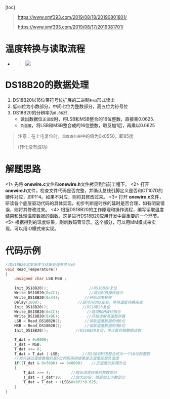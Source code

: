 [toc]

> https://www.xmf393.com/2019/08/18/20190801801/
>
> https://www.xmf393.com/2019/08/17/2019081701/



# 温度转换与读取流程

- > ![](https://gitee.com/constsheng/imgcurl/raw/master/img/20210525103104.png)

# DS18B20的数据处理

1. DS18B20以16位带符号位扩展的二进制`补码`形式读出
2. 低四位为小数部分，中间七位为整数部分，高五位为符号位
3. DS18B20的分辨率为`0.0625`.
   - 读出数据位`正温度`时，将LSB和MSB整合的16位整数，直接乘0.0625.
   - `负温度`，将LSB和MSB整合成的16位整数，取反加1后，再乘以0.0625

> 注意：在上电复位时，`温度寄存器`中的值为0x0550，即85度
>
> (转化没有成功)



# 解题思路

<1> 先将 **onewire.c**文件和**onewire.h**文件拷贝到当前工程下。
<2> 打开 **onewire.h**文件，检查文件代码是否完整，并确认总线引脚定义是否和CT107D的硬件对应，即P1^4。如果不对应，则将其修改过来。
<3> 打开 **onewire.c**文件， 研读各个底层驱动代码的具体实现，初步判断是时序的延时是否合理，如有明显错误，则将其修改过来。
<4> 根据DS18B20的工作原理和操作流程，编写读取温度结果和处理温度数据的函数，这是进行DS18B20应用开发中最重要的一个环节。
<5> 根据得到的温度结果，刷新数码管显示。这个部分，可以用MM模式来实现，可以用IO模式来实现。

# 代码示例

```cpp
//DS18B20温度采样与结果处理参考代码
void Read_Temperature()
{
	unsigned char LSB,MSB ;
	
	Init_DS18B20();		      		 //DS18B20复位	
	Write_DS18B20(0xCC);	     	 //跳过ROM操作指令
	Write_DS18B20(0x44);           //开始温度转换
	Delay(1000);                //延时700ms左右，等待温度转换完成
	Init_DS18B20();		          //DS18B20复位
	Write_DS18B20(0xCC);	        //跳过ROM操作指令	
	Write_DS18B20(0xBE);	        //开始读取高速暂存器		
	LSB = Read_DS18B20();	       //读取温度数据的低8位
	MSB = Read_DS18B20();	       //读取温度数据的高8位
	Init_DS18B20();		       //DS18B20复位，停止暂存器数据读取

	T_dat = 0x0000;
	T_dat = MSB;
	T_dat <<= 8;
	T_dat = T_dat | LSB;          //将LSB和MSB整合成为一个16位的整数
	//首先通过温度数据的高5位判断采用结果是正温度还是负温度
	if((T_dat & 0xf800) == 0x0000)    //正温度的处理办法
	{
		T_dat >>= 4;         //取出温度结果的整数部分
		T_dat = T_dat*10;    //放大10倍，然后加上小数部分
		T_dat = T_dat + (LSB&0x0f)*0.625;
	}
}
```

